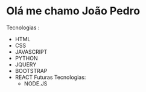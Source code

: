 <h1>Olá me chamo João  Pedro </h1>

Tecnologias :
<ul>
    <li>HTML</li>
    <li>CSS</li>
    <li>JAVASCRIPT</li>
    <li>PYTHON</li>
    <li>JQUERY</li>
    <li>BOOTSTRAP</li>
    <li>REACT</l
</ul>
Futuras Tecnologias:
<ul>
    <li>NODE.JS</li>
</ul>
